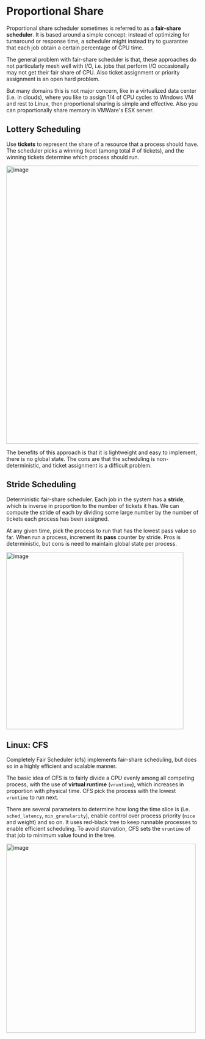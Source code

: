 # Proportional Share 
Proportional share scheduler sometimes is referred to as a **fair-share scheduler**. It is based around a simple concept: instead of optimizing for turnaround or response time, a scheduler might instead try to guarantee that each job obtain a certain percentage of CPU time. 

The general problem with fair-share scheduler is that, these approaches do not particularly mesh well with I/O, i.e. jobs that perform I/O occasionally may not get their fair share of CPU. Also ticket assignment or priority assignment is an open hard problem. 

But many domains this is not major concern, like in a virtualized data center (i.e. in clouds), where you like to assign 1/4 of CPU cycles to Windows VM and rest to Linux, then proportional sharing is simple and effective. Also you can proportionally share memory in VMWare's ESX server. 

## Lottery Scheduling 
Use **tickets** to represent the share of a resource that a process should have. The scheduler picks a winning tkcet (among total # of tickets), and the winning tickets determine which process should run. 

<img width="729" alt="image" src="https://github.com/lynnliu030/os-prelim/assets/39693493/2634bdfb-5c6e-441f-9dac-8379f3d96e93">


The benefits of this approach is that it is lightweight and easy to implement, there is no global state. The cons are that the scheduling is non-deterministic, and ticket assignment is a difficult problem. 

## Stride Scheduling 
Deterministic fair-share scheduler. Each job in the system has a **stride**, which is inverse in proportion to the number of tickets it has. We can compute the stride of each by dividing some large number by the number of tickets each process has been assigned. 

At any given time, pick the process to run that has the lowest pass value so far. When run a process, increment its **pass** counter by stride. Pros is deterministic, but cons is need to maintain global state per process. 

<img width="464" alt="image" src="https://github.com/lynnliu030/os-prelim/assets/39693493/4d0a6bc7-513e-4e7f-b285-86b265d1becb">

## Linux: CFS
Completely Fair Scheduler (cfs) implements fair-share scheduling, but does so in a highly efficient and scalable manner. 

The basic idea of CFS is to fairly divide a CPU evenly among all competing process, with the use of **virtual runtime** (`vruntime`), which increases in proportion with physical time. CFS pick the process with the lowest `vruntime` to run next. 

There are several parameters to determine how long the time slice is (i.e. `sched_latency`, `min_granularity`), enable control over process priority (`nice` and weight) and so on. It uses red-black tree to keep runnable processes to enable efficient scheduling. To avoid starvation, CFS sets the `vruntime` of that job to minimum value found in the tree. 

<img width="496" alt="image" src="https://github.com/lynnliu030/os-prelim/assets/39693493/656f8ac7-8202-41fc-9931-d17b1a45d99a">

